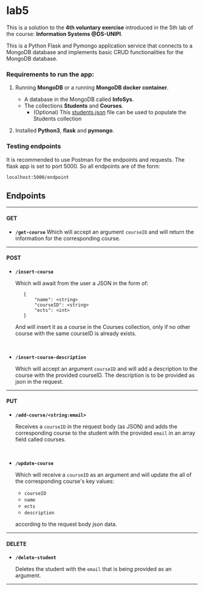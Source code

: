 # lab5

This is a solution to the **4th voluntary exercise** introduced in
the 5th lab of the course: **Information Systems @DS-UNIPI**.

This is a Python Flask and Pymongo application service that
connects to a MongoDB database and implements basic CRUD
functionalities for the MongoDB database.

### Requirements to run the app:
1. Running **MongoDB** or a running **MongoDB docker container**.
    * A database in the MongoDB called **InfoSys**.
    * The collections **Students** and **Courses**.
        * (Optional) This [students.json](https://github.com/csymvoul/Information-Systems-Lab/blob/master/lab3-4/students.json) file can be
        used to populate the Students collection

2. Installed **Python3**, **flask** and **pymongo**.

### Testing endpoints

It is recommended to use Postman for the endpoints and requests.
The flask app is set to port 5000. So all endpoints are of the form:

    localhost:5000/endpoint

## Endpoints
---
#### GET
*   **<code>/get-course</code>**
    Which will accept an argument <code>courseID</code> and will return the information for the corresponding course.

---
#### POST

*    **<code>/insert-course</code>**

        Which will await from the user a JSON in the form of:

            {
                "name": <string>
                "courseID": <string>
                "ects": <int>
            }

        And will insert it as a course in the Courses collection, only
        if no other course with the same courseID is already exists.
<br/>

*   **<code>/insert-course-description</code>**

    Which will accept an argument <code>courseID</code> and will add
    a description to the course with the provided courseID.
    The description is to be provided as json in the request.
---
#### PUT

*   **<code>/add-course/&lt;string:email&gt;</code>**

    Receives a <code>courseID</code> in the request body (as JSON) and adds
    the corresponding course to the student with the provided <code>email</code>
    in an array field called courses.
<br/>

* **<code>/update-course</code>**

    Which will receive a <code>courseID</code> as an argument and will
    update the all of the corresponding course's key values:
    
    * <code>courseID</code>
    * <code>name</code>
    * <code>ects</code>
    * <code>description</code>

    according to the request body json data.
---
#### DELETE

* **<code>/delete-student</code>**

    Deletes the student with the <code>email</code> that is being provided as an argument.
---